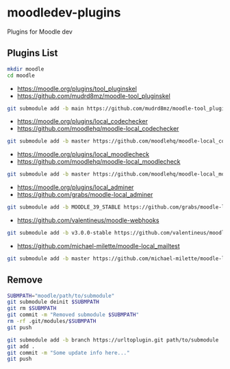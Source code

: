 # moodledev-plugins
Plugins for Moodle dev

## Plugins List

```bash
mkdir moodle
cd moodle
```
- https://moodle.org/plugins/tool_pluginskel
- https://github.com/mudrd8mz/moodle-tool_pluginskel
```bash
git submodule add -b main https://github.com/mudrd8mz/moodle-tool_pluginskel.git admin/tool/pluginskel
```

- https://moodle.org/plugins/local_codechecker
- https://github.com/moodlehq/moodle-local_codechecker
```bash
git submodule add -b master https://github.com/moodlehq/moodle-local_codechecker.git local/codechecker
```

- https://moodle.org/plugins/local_moodlecheck
- https://github.com/moodlehq/moodle-local_moodlecheck

```bash
git submodule add -b master https://github.com/moodlehq/moodle-local_moodlecheck.git local/moodlecheck
```

- https://moodle.org/plugins/local_adminer
- https://github.com/grabs/moodle-local_adminer

```bash
git submodule add -b MOODLE_39_STABLE https://github.com/grabs/moodle-local_adminer.git local/adminer
```

- https://github.com/valentineus/moodle-webhooks

```bash
git submodule add -b v3.0.0-stable https://github.com/valentineus/moodle-webhooks.git local/webhooks
```

- https://github.com/michael-milette/moodle-local_mailtest

```bash
git submodule add -b master https://github.com/michael-milette/moodle-local_mailtest.git local/mailtest
```


## Remove

```bash
SUBMPATH="moodle/path/to/submodule"
git submodule deinit $SUBMPATH
git rm $SUBMPATH
git commit -m "Removed submodule $SUBMPATH"
rm -rf .git/modules/$SUBMPATH
git push
```

```bash
git submodule add -b branch https://urltoplugin.git path/to/submodule
git add .
git commit -m "Some update info here..."
git push
```
